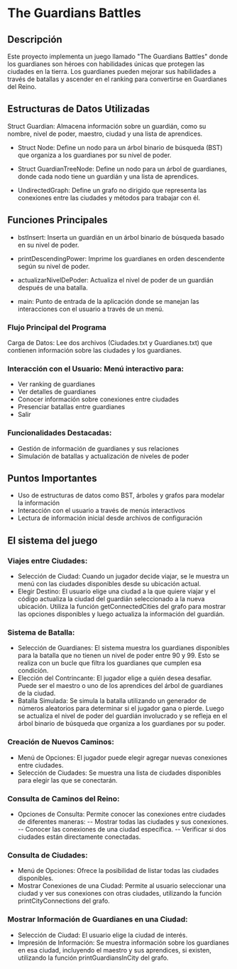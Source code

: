 # The Guardians Battles
## Descripción
Este proyecto implementa un juego llamado "The Guardians Battles" donde los guardianes son héroes con habilidades únicas que protegen las ciudades en la tierra. Los guardianes pueden mejorar sus habilidades a través de batallas y ascender en el ranking para convertirse en Guardianes del Reino.

## Estructuras de Datos Utilizadas
Struct Guardian: Almacena información sobre un guardián, como su nombre, nivel de poder, maestro, ciudad y una lista de aprendices.

- Struct Node: Define un nodo para un árbol binario de búsqueda (BST) que organiza a los guardianes por su nivel de poder.

- Struct GuardianTreeNode: Define un nodo para un árbol de guardianes, donde cada nodo tiene un guardián y una lista de aprendices.

- UndirectedGraph: Define un grafo no dirigido que representa las conexiones entre las ciudades y métodos para trabajar con él.

## Funciones Principales
- bstInsert: Inserta un guardián en un árbol binario de búsqueda basado en su nivel de poder.

- printDescendingPower: Imprime los guardianes en orden descendente según su nivel de poder.

- actualizarNivelDePoder: Actualiza el nivel de poder de un guardián después de una batalla.

- main: Punto de entrada de la aplicación donde se manejan las interacciones con el usuario a través de un menú.

### Flujo Principal del Programa
Carga de Datos: Lee dos archivos (Ciudades.txt y Guardianes.txt) que contienen información sobre las ciudades y los guardianes.

### Interacción con el Usuario: Menú interactivo para:

- Ver ranking de guardianes
- Ver detalles de guardianes
- Conocer información sobre conexiones entre ciudades
- Presenciar batallas entre guardianes
- Salir
### Funcionalidades Destacadas:
- Gestión de información de guardianes y sus relaciones
- Simulación de batallas y actualización de niveles de poder

## Puntos Importantes
- Uso de estructuras de datos como BST, árboles y grafos para modelar la información
- Interacción con el usuario a través de menús interactivos
- Lectura de información inicial desde archivos de configuración

## El sistema del juego


### Viajes entre Ciudades:
- Selección de Ciudad: Cuando un jugador decide viajar, se le muestra un menú con las ciudades disponibles desde su ubicación actual.
- Elegir Destino: El usuario elige una ciudad a la que quiere viajar y el código actualiza la ciudad del guardián seleccionado a la nueva ubicación. Utiliza la función getConnectedCities del grafo para mostrar las opciones disponibles y luego actualiza la información del guardián.

### Sistema de Batalla:
- Selección de Guardianes: El sistema muestra los guardianes disponibles para la batalla que no tienen un nivel de poder entre 90 y 99. Esto se realiza con un bucle que filtra los guardianes que cumplen esa condición.
- Elección del Contrincante: El jugador elige a quién desea desafiar. Puede ser el maestro o uno de los aprendices del árbol de guardianes de la ciudad.
- Batalla Simulada: Se simula la batalla utilizando un generador de números aleatorios para determinar si el jugador gana o pierde. Luego se actualiza el nivel de poder del guardián involucrado y se refleja en el árbol binario de búsqueda que organiza a los guardianes por su poder.

### Creación de Nuevos Caminos:
- Menú de Opciones: El jugador puede elegir agregar nuevas conexiones entre ciudades.
- Selección de Ciudades: Se muestra una lista de ciudades disponibles para elegir las que se conectarán.

### Consulta de Caminos del Reino:
- Opciones de Consulta: Permite conocer las conexiones entre ciudades de diferentes maneras:
-- Mostrar todas las ciudades y sus conexiones.
-- Conocer las conexiones de una ciudad específica.
-- Verificar si dos ciudades están directamente conectadas.
### Consulta de Ciudades:
- Menú de Opciones: Ofrece la posibilidad de listar todas las ciudades disponibles.
- Mostrar Conexiones de una Ciudad: Permite al usuario seleccionar una ciudad y ver sus conexiones con otras ciudades, utilizando la función printCityConnections del grafo.
### Mostrar Información de Guardianes en una Ciudad:
- Selección de Ciudad: El usuario elige la ciudad de interés.
- Impresión de Información: Se muestra información sobre los guardianes en esa ciudad, incluyendo el maestro y sus aprendices, si existen, utilizando la función printGuardiansInCity del grafo.
